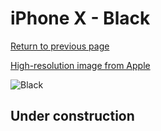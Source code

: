 # iPhone X - Black

[Return to previous page](/iphone_x)

[High-resolution image from Apple](https://store.storeimages.cdn-apple.com/8756/as-images.apple.com/is/MQRV2?wid=4500&hei=4500&fmt=png)

<div style="width: 500px"><img src="/almost_uncompressed/MQRV2.webp" alt="Black"></div>

## Under construction
